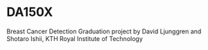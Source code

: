 # DA150X
Breast Cancer Detection
Graduation project by David Ljunggren and Shotaro Ishii, KTH Royal Institute of Technology


